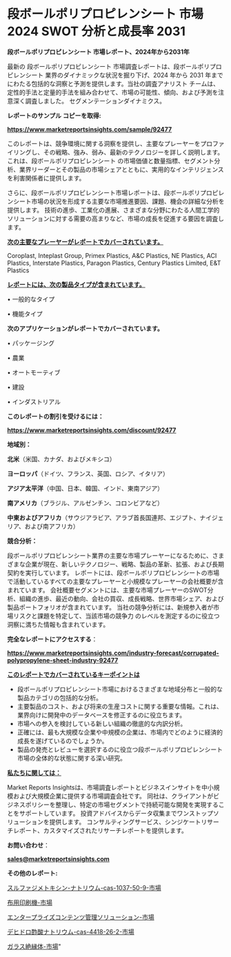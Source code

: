 # 段ボールポリプロピレンシート 市場 2024 SWOT 分析と成長率 2031

<strong>段ボールポリプロピレンシート 市場レポート、2024年から2031年</strong>

最新の 段ボールポリプロピレンシート 市場調査レポートは、段ボールポリプロピレンシート 業界のダイナミックな状況を掘り下げ、2024 年から 2031 年までにわたる包括的な洞察と予測を提供します。当社の調査アナリスト チームは、定性的手法と定量的手法を組み合わせて、市場の可能性、傾向、および予測を注意深く調査しました。 セグメンテーションダイナミクス。



<strong>レポートのサンプル コピーを取得:</strong> <a href=https://www.marketreportsinsights.com/sample/92477>

<strong><u>https://www.marketreportsinsights.com/sample/92477</u></strong></a>

このレポートは、競争環境に関する洞察を提供し、主要なプレーヤーをプロファイリングし、その戦略、強み、弱み、最新のテクノロジーを詳しく説明します。 これは、段ボールポリプロピレンシート の市場価値と数量指標、セグメント分析、業界リーダーとその製品の市場シェアとともに、実用的なインテリジェンスを利害関係者に提供します。

さらに、段ボールポリプロピレンシート市場レポートは、段ボールポリプロピレンシート市場の状況を形成する主要な市場推進要因、課題、機会の詳細な分析を提供します。 技術の進歩、工業化の進展、さまざまな分野にわたる人間工学的ソリューションに対する需要の高まりなど、市場の成長を促進する要因を調査します。



<strong><u>次の主要なプレーヤーがレポートでカバーされています。</u></strong>

Coroplast, Inteplast Group, Primex Plastics, A&C Plastics, NE Plastics, ACI Plastics, Interstate Plastics, Paragon Plastics, Century Plastics Limited, E&T Plastics



<strong><u><b>レポートには、次の製品タイプが含まれています。</b></u></strong>

• 一般的なタイプ

• 機能タイプ



<strong><b>次のアプリケーションがレポートでカバーされています。</b></strong>

• パッケージング

• 農業

• オートモーティブ

• 建設

• インダストリアル



<strong><b>このレポートの割引を受けるには：</b></strong><a href=https://www.marketreportsinsights.com/discount/92477>

<strong><u>https://www.marketreportsinsights.com/discount/92477</u></strong></a>



<strong>地域別：</strong>



<strong>北米</strong>（米国、カナダ、およびメキシコ）



<strong>ヨーロッパ</strong>（ドイツ、フランス、英国、ロシア、イタリア）



<strong>アジア太平洋</strong>（中国、日本、韓国、インド、東南アジア）



<strong>南アメリカ</strong>（ブラジル、アルゼンチン、コロンビアなど）



<strong>中東およびアフリカ</strong>（サウジアラビア、アラブ首長国連邦、エジプト、ナイジェリア、および南アフリカ）



<strong>競合分析：</strong>

段ボールポリプロピレンシート業界の主要な市場プレーヤーになるために、さまざまな企業が現在、新しいテクノロジー、戦略、製品の革新、拡張、および長期契約を実行しています。 レポートには、段ボールポリプロピレンシートの市場で活動しているすべての主要なプレーヤーと小規模なプレーヤーの会社概要が含まれています。 会社概要セグメントには、主要な市場プレーヤーのSWOT分析、組織の進歩、最近の動向、会社の買収、成長戦略、世界市場シェア、および製品ポートフォリオが含まれています。 当社の競争分析には、新規参入者が市場リスクと課題を特定して、当該市場の競争力 のレベルを測定するのに役立つ洞察に満ちた情報も含まれています。



<strong>完全なレポートにアクセスする</strong>：

<a href=https://www.marketreportsinsights.com/industry-forecast/corrugated-polypropylene-sheet-industry-92477>

<strong><u>https://www.marketreportsinsights.com/industry-forecast/corrugated-polypropylene-sheet-industry-92477</u></strong></a>



<strong><u><b>このレポートでカバーされているキーポイントは</b></u></strong>
<ul>
  <li>段ボールポリプロピレンシート市場におけるさまざまな地域分布と一般的な製品カテゴリの包括的な分析。</li>
  <li>主要製品のコスト、および将来の生産コストに関する重要な情報。これは、業界向けに開発中のデータベースを修正するのに役立ちます。</li>
  <li>市場への参入を検討している新しい組織の徹底的な内訳分析。</li>
  <li>正確には、最も大規模な企業や中規模の企業は、市場内でどのように経済的成長を遂げているのでしょうか。</li>
  <li>製品の発売とレビューを選択するのに役立つ段ボールポリプロピレンシート市場の全体的な状態に関する深い研究。</li>
</ul>


<strong><u><b>私たちに関しては：</b></u></strong>

Market Reports Insightsは、市場調査レポートとビジネスインサイトを中小規模および大規模企業に提供する市場調査会社です。 同社は、クライアントがビジネスポリシーを整理し、特定の市場セグメントで持続可能な開発を実現することをサポートしています。 投資アドバイスからデータ収集までワンストップソリューションを提供します。 コンサルティングサービス、シンジケートリサーチレポート、カスタマイズされたリサーチレポートを提供します。



<strong><b>お問い合わせ</b></strong>：

<a href=mailto:sales@marketreportsinsights.com>

<strong><u>sales@marketreportsinsights.com</u></strong></a>



<strong>その他のレポート:</strong>

<a href=https://www.linkedin.com/pulse/スルファジメトキシン-ナトリウム-cas-1037-50-9-市場-2023-8cmgf/>スルファジメトキシン-ナトリウム-cas-1037-50-9-市場</a>

<a href=https://www.linkedin.com/pulse/布用印刷機-市場-2023-競争分析と事業成長-2030-consumer-connection-collective-360-q80sf/>布用印刷機-市場</a>

<a href=https://www.linkedin.com/pulse/エンタープライズコンテンツ管理ソリューション-市場-2023-総利益と主要ベンダー-zdspf/>エンタープライズコンテンツ管理ソリューション-市場</a>

<a href=https://www.linkedin.com/pulse/デヒドロ酢酸ナトリウム-cas-4418-26-2-市場-2023-収益と成長ドライバー-2030-pr-news-hub-adfdf/>デヒドロ酢酸ナトリウム-cas-4418-26-2-市場</a>

<a href=https://www.linkedin.com/pulse/ガラス絶縁体-市場-2023-swot-分析と最新イノベーション-2030-9utbf/>ガラス絶縁体-市場</a>"
